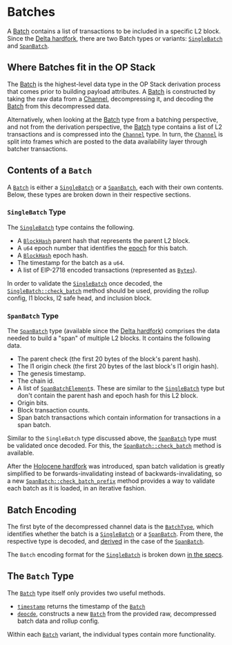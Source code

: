 # Batches

A [Batch][batch] contains a list of transactions to be included in a specific
L2 block. Since the [Delta hardfork][delta], there are two Batch types or
variants: [`SingleBatch`][single-batch] and [`SpanBatch`][span-batch].


## Where Batches fit in the OP Stack

The [Batch][batch] is the highest-level data type in the OP Stack
derivation process that comes prior to building payload attributes.
A [Batch][batch] is constructed by taking the raw data from a
[Channel][channel], decompressing it, and decoding the [Batch][batch]
from this decompressed data.

Alternatively, when looking at the [Batch][batch] type from a batching
perspective, and not from the derivation perspective, the [Batch][batch]
type contains a list of L2 transactions and is compressed into the
[`Channel`][channel] type. In turn, the [`Channel`][channel] is split
into frames which are posted to the data availability layer through batcher
transactions.


## Contents of a `Batch`

A [`Batch`][batch] is either a [`SingleBatch`][single-batch] or a
[`SpanBatch`][span-batch], each with their own contents. Below,
these types are broken down in their respective sections.

### `SingleBatch` Type

The [`SingleBatch`][single-batch] type contains the following.
- A [`BlockHash`][block-hash] parent hash that represents the parent L2 block.
- A `u64` epoch number that identifies the [epoch][epoch] for this batch.
- A [`BlockHash`][block-hash] epoch hash.
- The timestamp for the batch as a `u64`.
- A list of EIP-2718 encoded transactions (represented as [`Bytes`][bytes]).

In order to validate the [`SingleBatch`][single-batch] once decoded,
the [`SingleBatch::check_batch`][check-batch-single] method should be used,
providing the rollup config, l1 blocks, l2 safe head, and inclusion block.

### `SpanBatch` Type

The [`SpanBatch`][span-batch] type (available since the [Delta hardfork][delta])
comprises the data needed to build a "span" of multiple L2 blocks. It contains
the following data.
- The parent check (the first 20 bytes of the block's parent hash).
- The l1 origin check (the first 20 bytes of the last block's l1 origin hash).
- The genesis timestamp.
- The chain id.
- A list of [`SpanBatchElement`][span-batch-element]s. These are similar to
  the [`SingleBatch`][single-batch] type but don't contain the parent hash
  and epoch hash for this L2 block.
- Origin bits.
- Block transaction counts.
- Span batch transactions which contain information for transactions in a span batch.

Similar to the `SingleBatch` type discussed above, the [`SpanBatch`][span-batch] type
must be validated once decoded. For this, the [`SpanBatch::check_batch`][check-batch-span]
method is available.

After the [Holocene hardfork][holocene] was introduced, span batch validation is greatly
simplified to be forwards-invalidating instead of backwards-invalidating, so a new
[`SpanBatch::check_batch_prefix`][check-batch-prefix] method provides a way to validate
each batch as it is loaded, in an iterative fashion.


## Batch Encoding

The first byte of the decompressed channel data is the
[`BatchType`][batch-type], which identifies whether the batch is a
[`SingleBatch`][single-batch] or a [`SpanBatch`][span-batch].
From there, the respective type is decoded, and [derived][derived]
in the case of the [`SpanBatch`][span-batch].

The `Batch` encoding format for the [`SingleBatch`][single-batch] is
broken down [in the specs][specs].


## The `Batch` Type

The [`Batch`][batch] type itself only provides two useful methods.
- [`timestamp`][timestamp] returns the timestamp of the [`Batch`][batch]
- [`deocde`][decode], constructs a new [`Batch`][batch] from the provided
  raw, decompressed batch data and rollup config.

Within each [`Batch`][batch] variant, the individual types contain
more functionality.


<!-- Links -->

[holocene]: https://specs.optimism.io/protocol/holocene/overview.html
[check-batch-prefix]: https://docs.rs/maili-protocol/latest/maili_protocol/struct.SpanBatch.html#method.check_batch_prefix
[check-batch-span]: https://docs.rs/maili-protocol/latest/maili_protocol/struct.SpanBatch.html#method.check_batch
[span-batch-element]: https://docs.rs/maili-protocol/latest/maili_protocol/struct.SpanBatchElement.html
[check-batch-single]: https://docs.rs/maili-protocol/latest/maili_protocol/struct.SingleBatch.html#method.check_batch

[bytes]: https://docs.rs/alloy-primitives/latest/alloy_primitives/struct.Bytes.html

[block-hash]: https://docs.rs/alloy-primitives/latest/alloy_primitives/aliases/type.BlockHash.html
[epoch]: https://specs.optimism.io/glossary.html?highlight=Epoch#sequencing-epoch

[decode]: https://docs.rs/maili-protocol/latest/maili_protocol/enum.Batch.html#method.decode
[timestamp]: https://docs.rs/maili-protocol/latest/maili_protocol/enum.Batch.html#method.timestamp

[specs]: https://specs.optimism.io/protocol/derivation.html#batch-format

[derived]: https://docs.rs/maili-protocol/latest/maili_protocol/struct.RawSpanBatch.html#method.derive
[batch-type]: https://docs.rs/maili-protocol/latest/maili_protocol/enum.BatchType.html
[channel]: https://docs.rs/maili-protocol/latest/maili_protocol/struct.Channel.html
[batch]: https://docs.rs/maili-protocol/latest/maili_protocol/enum.Batch.html
[span-batch]: https://docs.rs/maili-protocol/latest/maili_protocol/struct.SpanBatch.html
[single-batch]: https://docs.rs/maili-protocol/latest/maili_protocol/struct.SingleBatch.html

[delta]: https://specs.optimism.io/protocol/delta/overview.html
